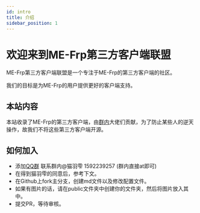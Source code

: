 ```yaml
---
id: intro
title: 介绍
sidebar_position: 1
---
```

# 欢迎来到ME-Frp第三方客户端联盟
ME-Frp第三方客户端联盟是一个专注于ME-Frp的第三方客户端的社区。

我们的目标是为ME-Frp的用户提供更好的客户端支持。
## 本站内容
本站收录了ME-Frp的第三方客户端，由[群内](https://qm.qq.com/cgi-bin/qm/qr?authKey=W%2BsWnBZYMUyqre2CMvoILZ4TQniiva5PNFFYkBtY0TaMNb%2BSWiToLDbiglufNaaT&k=bqlThMvikRF4ZaOwEq_ckpedjzthHccE&noverify=0)大佬们贡献，为了防止某些人的逆天操作，故我们不将这些第三方客户端开源。

## 如何加入
- 添加[QQ群](https://qm.qq.com/cgi-bin/qm/qr?authKey=W%2BsWnBZYMUyqre2CMvoILZ4TQniiva5PNFFYkBtY0TaMNb%2BSWiToLDbiglufNaaT&k=bqlThMvikRF4ZaOwEq_ckpedjzthHccE&noverify=0) 联系群内@猫羽雫 1592239257 (群内直接at即可) 
- 在得到猫羽雫的同意后，参考下文。
- 在Github上fork主分支，创建md文件以及修改配置文件。
- 如果有图片的话，请在public文件夹中创建你的文件夹，然后将图片放入其中。
- 提交PR，等待审核。
